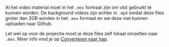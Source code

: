 Al het video material moet in het `.mov` formaat zijn om vlot gebruikt te kunnen worden. De background videos zijn echter in `.mp4` omdat deze files groter dan 2GB worden in het `.mov` formaat en we deze niet kunnen uploaden naar Github.

Let wel op voor de projectie moet je deze files zelf lokaal omzetten naar `.mov`. Meer info vind je op [Converteren naar hap](../docs/software_video_creation_NL.md#converteren-naar-hap-formaat).
